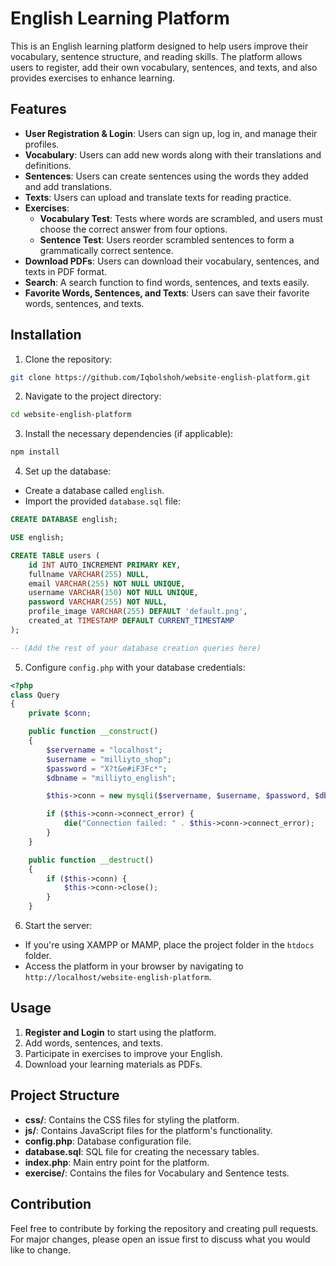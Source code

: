 # English Learning Platform

This is an English learning platform designed to help users improve their vocabulary, sentence structure, and reading skills. The platform allows users to register, add their own vocabulary, sentences, and texts, and also provides exercises to enhance learning.

## Features

- **User Registration & Login**: Users can sign up, log in, and manage their profiles.
- **Vocabulary**: Users can add new words along with their translations and definitions.
- **Sentences**: Users can create sentences using the words they added and add translations.
- **Texts**: Users can upload and translate texts for reading practice.
- **Exercises**: 
  - **Vocabulary Test**: Tests where words are scrambled, and users must choose the correct answer from four options.
  - **Sentence Test**: Users reorder scrambled sentences to form a grammatically correct sentence.
- **Download PDFs**: Users can download their vocabulary, sentences, and texts in PDF format.
- **Search**: A search function to find words, sentences, and texts easily.
- **Favorite Words, Sentences, and Texts**: Users can save their favorite words, sentences, and texts.

## Installation

1. Clone the repository:

```bash
git clone https://github.com/Iqbolshoh/website-english-platform.git
```

2. Navigate to the project directory:

```bash
cd website-english-platform
```

3. Install the necessary dependencies (if applicable):

```bash
npm install
```

4. Set up the database:

- Create a database called `english`.
- Import the provided `database.sql` file:

```sql
CREATE DATABASE english;

USE english;

CREATE TABLE users (
    id INT AUTO_INCREMENT PRIMARY KEY,
    fullname VARCHAR(255) NULL,
    email VARCHAR(255) NOT NULL UNIQUE,
    username VARCHAR(150) NOT NULL UNIQUE,
    password VARCHAR(255) NOT NULL,
    profile_image VARCHAR(255) DEFAULT 'default.png',
    created_at TIMESTAMP DEFAULT CURRENT_TIMESTAMP
);

-- (Add the rest of your database creation queries here)
```

5. Configure `config.php` with your database credentials:

```php
<?php
class Query
{
    private $conn;

    public function __construct()
    {
        $servername = "localhost";
        $username = "milliyto_shop";
        $password = "X?t&e#iF3Fc*";
        $dbname = "milliyto_english";

        $this->conn = new mysqli($servername, $username, $password, $dbname);

        if ($this->conn->connect_error) {
            die("Connection failed: " . $this->conn->connect_error);
        }
    }

    public function __destruct()
    {
        if ($this->conn) {
            $this->conn->close();
        }
    }
```

6. Start the server:

- If you're using XAMPP or MAMP, place the project folder in the `htdocs` folder.
- Access the platform in your browser by navigating to `http://localhost/website-english-platform`.

## Usage

1. **Register and Login** to start using the platform.
2. Add words, sentences, and texts.
3. Participate in exercises to improve your English.
4. Download your learning materials as PDFs.

## Project Structure

- **css/**: Contains the CSS files for styling the platform.
- **js/**: Contains JavaScript files for the platform's functionality.
- **config.php**: Database configuration file.
- **database.sql**: SQL file for creating the necessary tables.
- **index.php**: Main entry point for the platform.
- **exercise/**: Contains the files for Vocabulary and Sentence tests.

## Contribution

Feel free to contribute by forking the repository and creating pull requests. For major changes, please open an issue first to discuss what you would like to change.
